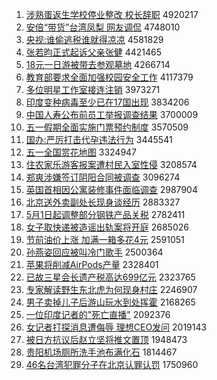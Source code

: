 1. [涉熟蛋返生学校停业整改 校长辞职](http://www.baidu.com/baidu?cl=3&tn=SE_baiduhomet8_jmjb7mjw&rsv_dl=fyb_top&fr=top1000&wd=%C9%E6%CA%EC%B5%B0%B7%B5%C9%FA%D1%A7%D0%A3%CD%A3%D2%B5%D5%FB%B8%C4%20%D0%A3%B3%A4%B4%C7%D6%B0) 4920217
1. [安倍“带货”台湾凤梨 网友调侃](http://www.baidu.com/baidu?cl=3&tn=SE_baiduhomet8_jmjb7mjw&rsv_dl=fyb_top&fr=top1000&wd=%B0%B2%B1%B6%A1%B0%B4%F8%BB%F5%A1%B1%CC%A8%CD%E5%B7%EF%C0%E6%20%CD%F8%D3%D1%B5%F7%D9%A9) 4748010
1. [央视:谁偷逃税谁就得凉凉](http://www.baidu.com/baidu?cl=3&tn=SE_baiduhomet8_jmjb7mjw&rsv_dl=fyb_top&fr=top1000&wd=%D1%EB%CA%D3%3A%CB%AD%CD%B5%CC%D3%CB%B0%CB%AD%BE%CD%B5%C3%C1%B9%C1%B9) 4581829
1. [张若昀正式起诉父亲张健](http://www.baidu.com/baidu?cl=3&tn=SE_baiduhomet8_jmjb7mjw&rsv_dl=fyb_top&fr=top1000&wd=%D5%C5%C8%F4%EA%C0%D5%FD%CA%BD%C6%F0%CB%DF%B8%B8%C7%D7%D5%C5%BD%A1) 4421465
1. [18元一日游被带去参观墓地](http://www.baidu.com/baidu?cl=3&tn=SE_baiduhomet8_jmjb7mjw&rsv_dl=fyb_top&fr=top1000&wd=18%D4%AA%D2%BB%C8%D5%D3%CE%B1%BB%B4%F8%C8%A5%B2%CE%B9%DB%C4%B9%B5%D8) 4266714
1. [教育部要求全面加强校园安全工作](http://www.baidu.com/baidu?cl=3&tn=SE_baiduhomet8_jmjb7mjw&rsv_dl=fyb_top&fr=top1000&wd=%BD%CC%D3%FD%B2%BF%D2%AA%C7%F3%C8%AB%C3%E6%BC%D3%C7%BF%D0%A3%D4%B0%B0%B2%C8%AB%B9%A4%D7%F7) 4117379
1. [多位明星工作室接连注销](http://www.baidu.com/baidu?cl=3&tn=SE_baiduhomet8_jmjb7mjw&rsv_dl=fyb_top&fr=top1000&wd=%B6%E0%CE%BB%C3%F7%D0%C7%B9%A4%D7%F7%CA%D2%BD%D3%C1%AC%D7%A2%CF%FA) 3973271
1. [印度变种病毒至少已在17国出现](http://www.baidu.com/baidu?cl=3&tn=SE_baiduhomet8_jmjb7mjw&rsv_dl=fyb_top&fr=top1000&wd=%D3%A1%B6%C8%B1%E4%D6%D6%B2%A1%B6%BE%D6%C1%C9%D9%D2%D1%D4%DA17%B9%FA%B3%F6%CF%D6) 3834206
1. [中国人寿公布前员工举报调查结果](http://www.baidu.com/baidu?cl=3&tn=SE_baiduhomet8_jmjb7mjw&rsv_dl=fyb_top&fr=top1000&wd=%D6%D0%B9%FA%C8%CB%CA%D9%B9%AB%B2%BC%C7%B0%D4%B1%B9%A4%BE%D9%B1%A8%B5%F7%B2%E9%BD%E1%B9%FB) 3700009
1. [五一假期全面实施门票预约制度](http://www.baidu.com/baidu?cl=3&tn=SE_baiduhomet8_jmjb7mjw&rsv_dl=fyb_top&fr=top1000&wd=%CE%E5%D2%BB%BC%D9%C6%DA%C8%AB%C3%E6%CA%B5%CA%A9%C3%C5%C6%B1%D4%A4%D4%BC%D6%C6%B6%C8) 3570509
1. [国办:严厉打击代孕违法行为](http://www.baidu.com/baidu?cl=3&tn=SE_baiduhomet8_jmjb7mjw&rsv_dl=fyb_top&fr=top1000&wd=%B9%FA%B0%EC%3A%D1%CF%C0%F7%B4%F2%BB%F7%B4%FA%D4%D0%CE%A5%B7%A8%D0%D0%CE%AA) 3445541
1. [五一全国赏花地图](http://www.baidu.com/baidu?cl=3&tn=SE_baiduhomet8_jmjb7mjw&rsv_dl=fyb_top&fr=top1000&wd=%CE%E5%D2%BB%C8%AB%B9%FA%C9%CD%BB%A8%B5%D8%CD%BC) 3324947
1. [住农家乐游客报案遭村民入室性侵](http://www.baidu.com/baidu?cl=3&tn=SE_baiduhomet8_jmjb7mjw&rsv_dl=fyb_top&fr=top1000&wd=%D7%A1%C5%A9%BC%D2%C0%D6%D3%CE%BF%CD%B1%A8%B0%B8%D4%E2%B4%E5%C3%F1%C8%EB%CA%D2%D0%D4%C7%D6) 3208574
1. [郑爽涉嫌签订阴阳合同被调查](http://www.baidu.com/baidu?cl=3&tn=SE_baiduhomet8_jmjb7mjw&rsv_dl=fyb_top&fr=top1000&wd=%D6%A3%CB%AC%C9%E6%CF%D3%C7%A9%B6%A9%D2%F5%D1%F4%BA%CF%CD%AC%B1%BB%B5%F7%B2%E9) 3096274
1. [英国首相因公寓装修事件面临调查](http://www.baidu.com/baidu?cl=3&tn=SE_baiduhomet8_jmjb7mjw&rsv_dl=fyb_top&fr=top1000&wd=%D3%A2%B9%FA%CA%D7%CF%E0%D2%F2%B9%AB%D4%A2%D7%B0%D0%DE%CA%C2%BC%FE%C3%E6%C1%D9%B5%F7%B2%E9) 2987904
1. [北京送外卖副处长现身谈经历](http://www.baidu.com/baidu?cl=3&tn=SE_baiduhomet8_jmjb7mjw&rsv_dl=fyb_top&fr=top1000&wd=%B1%B1%BE%A9%CB%CD%CD%E2%C2%F4%B8%B1%B4%A6%B3%A4%CF%D6%C9%ED%CC%B8%BE%AD%C0%FA) 2883327
1. [5月1日起调整部分钢铁产品关税](http://www.baidu.com/baidu?cl=3&tn=SE_baiduhomet8_jmjb7mjw&rsv_dl=fyb_top&fr=top1000&wd=5%D4%C21%C8%D5%C6%F0%B5%F7%D5%FB%B2%BF%B7%D6%B8%D6%CC%FA%B2%FA%C6%B7%B9%D8%CB%B0) 2782411
1. [女子取快递被造谣出轨案将开庭](http://www.baidu.com/baidu?cl=3&tn=SE_baiduhomet8_jmjb7mjw&rsv_dl=fyb_top&fr=top1000&wd=%C5%AE%D7%D3%C8%A1%BF%EC%B5%DD%B1%BB%D4%EC%D2%A5%B3%F6%B9%EC%B0%B8%BD%AB%BF%AA%CD%A5) 2685026
1. [节前油价上涨 加满一箱多花4元](http://www.baidu.com/baidu?cl=3&tn=SE_baiduhomet8_jmjb7mjw&rsv_dl=fyb_top&fr=top1000&wd=%BD%DA%C7%B0%D3%CD%BC%DB%C9%CF%D5%C7%20%BC%D3%C2%FA%D2%BB%CF%E4%B6%E0%BB%A84%D4%AA) 2591051
1. [孙燕姿回应被叫冷门歌手](http://www.baidu.com/baidu?cl=3&tn=SE_baiduhomet8_jmjb7mjw&rsv_dl=fyb_top&fr=top1000&wd=%CB%EF%D1%E0%D7%CB%BB%D8%D3%A6%B1%BB%BD%D0%C0%E4%C3%C5%B8%E8%CA%D6) 2500364
1. [苹果将削减AirPods产量](http://www.baidu.com/baidu?cl=3&tn=SE_baiduhomet8_jmjb7mjw&rsv_dl=fyb_top&fr=top1000&wd=%C6%BB%B9%FB%BD%AB%CF%F7%BC%F5AirPods%B2%FA%C1%BF) 2328401
1. [已故三星会长遗产税高达699亿元](http://www.baidu.com/baidu?cl=3&tn=SE_baiduhomet8_jmjb7mjw&rsv_dl=fyb_top&fr=top1000&wd=%D2%D1%B9%CA%C8%FD%D0%C7%BB%E1%B3%A4%D2%C5%B2%FA%CB%B0%B8%DF%B4%EF699%D2%DA%D4%AA) 2323765
1. [专家解读野生东北虎为何现身村庄](http://www.baidu.com/baidu?cl=3&tn=SE_baiduhomet8_jmjb7mjw&rsv_dl=fyb_top&fr=top1000&wd=%D7%A8%BC%D2%BD%E2%B6%C1%D2%B0%C9%FA%B6%AB%B1%B1%BB%A2%CE%AA%BA%CE%CF%D6%C9%ED%B4%E5%D7%AF) 2246907
1. [男子卖掉儿子后游山玩水到处挥霍](http://www.baidu.com/baidu?cl=3&tn=SE_baiduhomet8_jmjb7mjw&rsv_dl=fyb_top&fr=top1000&wd=%C4%D0%D7%D3%C2%F4%B5%F4%B6%F9%D7%D3%BA%F3%D3%CE%C9%BD%CD%E6%CB%AE%B5%BD%B4%A6%BB%D3%BB%F4) 2168265
1. [一位印度记者的"死亡直播"](http://www.baidu.com/baidu?cl=3&tn=SE_baiduhomet8_jmjb7mjw&rsv_dl=fyb_top&fr=top1000&wd=%D2%BB%CE%BB%D3%A1%B6%C8%BC%C7%D5%DF%B5%C4%22%CB%C0%CD%F6%D6%B1%B2%A5%22) 2092376
1. [女记者打探消息遭侮辱 理想CEO发问](http://www.baidu.com/baidu?cl=3&tn=SE_baiduhomet8_jmjb7mjw&rsv_dl=fyb_top&fr=top1000&wd=%C5%AE%BC%C7%D5%DF%B4%F2%CC%BD%CF%FB%CF%A2%D4%E2%CE%EA%C8%E8%20%C0%ED%CF%EBCEO%B7%A2%CE%CA) 2019143
1. [被日方抗议后赵立坚将推文置顶](http://www.baidu.com/baidu?cl=3&tn=SE_baiduhomet8_jmjb7mjw&rsv_dl=fyb_top&fr=top1000&wd=%B1%BB%C8%D5%B7%BD%BF%B9%D2%E9%BA%F3%D5%D4%C1%A2%BC%E1%BD%AB%CD%C6%CE%C4%D6%C3%B6%A5) 1948473
1. [贵阳机场厕所洗手池布满化石](http://www.baidu.com/baidu?cl=3&tn=SE_baiduhomet8_jmjb7mjw&rsv_dl=fyb_top&fr=top1000&wd=%B9%F3%D1%F4%BB%FA%B3%A1%B2%DE%CB%F9%CF%B4%CA%D6%B3%D8%B2%BC%C2%FA%BB%AF%CA%AF) 1814467
1. [46名台湾犯罪分子在北京认罪认罚](http://www.baidu.com/baidu?cl=3&tn=SE_baiduhomet8_jmjb7mjw&rsv_dl=fyb_top&fr=top1000&wd=46%C3%FB%CC%A8%CD%E5%B7%B8%D7%EF%B7%D6%D7%D3%D4%DA%B1%B1%BE%A9%C8%CF%D7%EF%C8%CF%B7%A3) 1750960